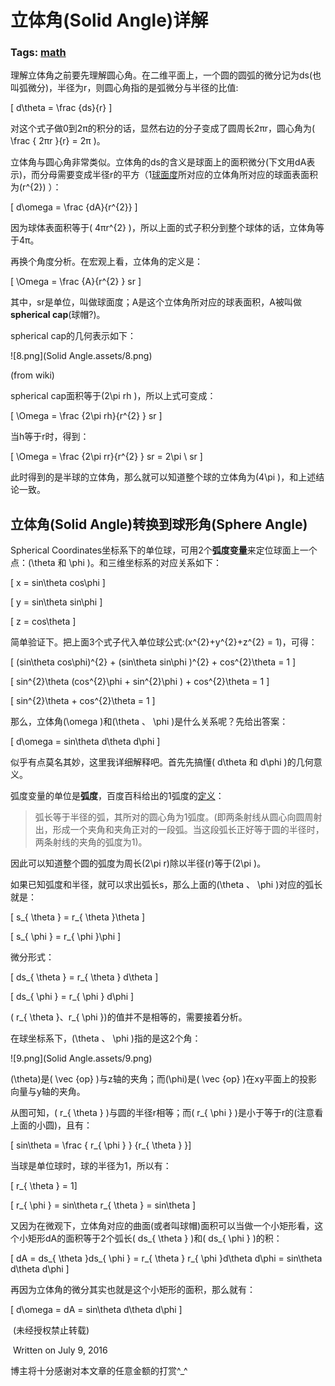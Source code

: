 ﻿# 立体角(Solid Angle)详解

### Tags: [math](https://www.qiujiawei.com/tag/math/)

理解立体角之前要先理解圆心角。在二维平面上，一个圆的圆弧的微分记为ds(也叫弧微分)，半径为r，则圆心角指的是弧微分与半径的比值:

\[ d\theta = \frac {ds}{r} \]

对这个式子做0到2π的积分的话，显然右边的分子变成了圆周长2πr，圆心角为\( \frac { 2πr }{r} = 2π \)。

立体角与圆心角非常类似。立体角的ds的含义是球面上的面积微分(下文用dA表示)，而分母需要变成半径r的平方（1[球面度](https://en.wikipedia.org/wiki/Steradian)所对应的立体角所对应的球面表面积为\(r^{2}\) ）：

\[ d\omega = \frac {dA}{r^{2}} \]

因为球体表面积等于\( 4πr^{2} \)，所以上面的式子积分到整个球体的话，立体角等于4π。

再换个角度分析。在宏观上看，立体角的定义是：

\[ \Omega = \frac {A}{r^{2} } sr \]

其中，sr是单位，叫做球面度；A是这个立体角所对应的球表面积，A被叫做**spherical cap**(球帽?)。

spherical cap的几何表示如下：

![8.png](Solid Angle.assets/8.png)

(from wiki)

spherical cap面积等于\(2\pi rh \)，所以上式可变成：

\[ \Omega = \frac {2\pi rh}{r^{2} } sr \]

当h等于r时，得到：

\[ \Omega = \frac {2\pi rr}{r^{2} } sr = 2\pi \ sr \]

此时得到的是半球的立体角，那么就可以知道整个球的立体角为\(4\pi  \)，和上述结论一致。

## 立体角(Solid Angle)转换到球形角(Sphere Angle)

Spherical Coordinates坐标系下的单位球，可用2个**弧度变量**来定位球面上一个点：\(\theta 和 \phi \)。和三维坐标系的对应关系如下：

\[ x = sin\theta cos\phi \]

\[ y = sin\theta sin\phi \]

\[ z = cos\theta \]

简单验证下。把上面3个式子代入单位球公式:\(x^{2}+y^{2}+z^{2} = 1\)，可得：

\[ (sin\theta cos\phi)^{2} + (sin\theta sin\phi )^{2} + cos^{2}\theta = 1 \]

\[ sin^{2}\theta (cos^{2}\phi  + sin^{2}\phi ) + cos^{2}\theta = 1 \]

\[ sin^{2}\theta  + cos^{2}\theta = 1 \]

那么，立体角\(\omega \)和\(\theta 、 \phi \)是什么关系呢？先给出答案：

\[ d\omega = sin\theta d\theta d\phi \]

似乎有点莫名其妙，这里我详细解释吧。首先先搞懂\(  d\theta 和  d\phi \)的几何意义。

弧度变量的单位是**弧度**，百度百科给出的1弧度的[定义](https://baike.baidu.com/item/%E5%BC%A7%E5%BA%A6/1533188)：

> 弧长等于半径的弧，其所对的圆心角为1弧度。(即两条射线从圆心向圆周射出，形成一个夹角和夹角正对的一段弧。当这段弧长正好等于圆的半径时，两条射线的夹角的弧度为1)。

因此可以知道整个圆的弧度为周长\(2\pi r\)除以半径\(r\)等于\(2\pi \)。

如果已知弧度和半径，就可以求出弧长s，那么上面的\(\theta 、 \phi \)对应的弧长就是：

\[ s_{ \theta } = r_{ \theta }\theta  \]

\[ s_{ \phi } = r_{ \phi }\phi  \]

微分形式：

\[ ds_{ \theta } = r_{ \theta } d\theta  \]

\[ ds_{ \phi } = r_{ \phi } d\phi  \]

\( r_{ \theta }、r_{ \phi }\)的值并不是相等的，需要接着分析。

在球坐标系下，\(\theta 、 \phi \)指的是这2个角：

![9.png](Solid Angle.assets/9.png)

\(\theta\)是\( \vec {op} \)与z轴的夹角；而\(\phi\)是\( \vec {op} \)在xy平面上的投影向量与y轴的夹角。

从图可知，\( r_{ \theta } \)与圆的半径r相等；而\( r_{ \phi } \)是小于等于r的(注意看上面的小圆)，且有：

\[ sin\theta = \frac { r_{ \phi } } {r_{ \theta } }\]

当球是单位球时，球的半径为1，所以有：

\[ r_{ \theta } = 1\]

\[ r_{ \phi } = sin\theta  r_{ \theta } = sin\theta \]

又因为在微观下，立体角对应的曲面(或者叫球帽)面积可以当做一个小矩形看，这个小矩形dA的面积等于2个弧长\( ds_{ \theta } \)和\( ds_{ \phi } \)的积：

\[ dA = ds_{ \theta }ds_{ \phi } = r_{ \theta } r_{ \phi }d\theta d\phi = sin\theta d\theta d\phi \]

再因为立体角的微分其实也就是这个小矩形的面积，那么就有：

\[ d\omega = dA = sin\theta d\theta d\phi \]

​         (未经授权禁止转载)     

​         Written on July  9, 2016     

博主将十分感谢对本文章的任意金额的打赏^_^
